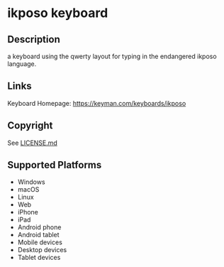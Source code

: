 ikposo keyboard
==============

Description
-----------
a keyboard using the qwerty layout for typing in the endangered ikposo language.

Links
-----
Keyboard Homepage: https://keyman.com/keyboards/ikposo

Copyright
---------
See [LICENSE.md](LICENSE.md)

Supported Platforms
-------------------
 * Windows
 * macOS
 * Linux
 * Web
 * iPhone
 * iPad
 * Android phone
 * Android tablet
 * Mobile devices
 * Desktop devices
 * Tablet devices

